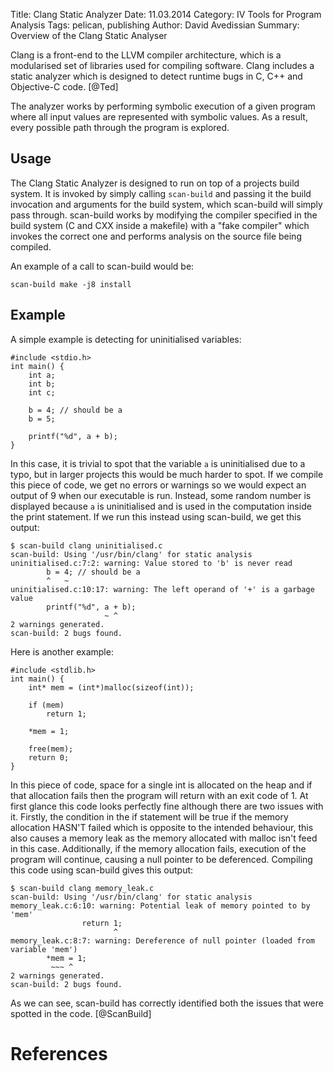 Title: Clang Static Analyzer
Date: 11.03.2014
Category: IV Tools for Program Analysis
Tags: pelican, publishing
Author: David Avedissian
Summary: Overview of the Clang Static Analyser

Clang is a front-end to the LLVM compiler architecture, which is a modularised
set of libraries used for compiling software. Clang includes a static analyzer
which is designed to detect runtime bugs in C, C++ and Objective-C code. [@Ted]

The analyzer works by performing symbolic execution of a given program where all input values are represented with symbolic values. As a result, every possible
path through the program is explored.

Usage
----------

The Clang Static Analyzer is designed to run on top of a projects build system.
It is invoked by simply calling `scan-build` and passing it the build invocation
and arguments for the build system, which scan-build will simply pass through.
scan-build works by modifying the compiler specified in the build system (C and
CXX inside a makefile) with a "fake compiler" which invokes the correct one and
performs analysis on the source file being compiled.

An example of a call to scan-build would be:

	scan-build make -j8 install

Example
----------

A simple example is detecting for uninitialised variables:

	#include <stdio.h>
	int main() {
		int a;
		int b;
		int c;

		b = 4; // should be a
		b = 5;

		printf("%d", a + b);
	}

In this case, it is trivial to spot that the variable `a` is uninitialised due
to a typo, but in larger projects this would be much harder to spot. If we
compile this piece of code, we get no errors or warnings so we would expect an
output of 9 when our executable is run. Instead, some random number is displayed
because `a` is uninitialised and is used in the computation inside the print
statement. If we run this instead using scan-build, we get this output:

	$ scan-build clang uninitialised.c
	scan-build: Using '/usr/bin/clang' for static analysis
	uninitialised.c:7:2: warning: Value stored to 'b' is never read
	        b = 4; // should be a
	        ^   ~
	uninitialised.c:10:17: warning: The left operand of '+' is a garbage value
	        printf("%d", a + b);
	                     ~ ^
	2 warnings generated.
	scan-build: 2 bugs found.

Here is another example:

	#include <stdlib.h>
	int main() {
		int* mem = (int*)malloc(sizeof(int));

		if (mem)
			return 1;

		*mem = 1;

		free(mem);
		return 0;
	}

In this piece of code, space for a single int is allocated on the heap and if
that allocation fails then the program will return with an exit code of 1. At
first glance this code looks perfectly fine although there are two issues with
it. Firstly, the condition in the if statement will be true if the memory
allocation HASN'T failed which is opposite to the intended behaviour, this also
causes a memory leak as the memory allocated with malloc isn't feed in this
case. Additionally, if the memory allocation fails, execution of the program
will continue, causing a null pointer to be deferenced. Compiling this code
using scan-build gives this output:

	$ scan-build clang memory_leak.c
	scan-build: Using '/usr/bin/clang' for static analysis
	memory_leak.c:6:10: warning: Potential leak of memory pointed to by 'mem'
	                return 1;
	                       ^
	memory_leak.c:8:7: warning: Dereference of null pointer (loaded from variable 'mem')
	        *mem = 1;
	         ~~~ ^
	2 warnings generated.
	scan-build: 2 bugs found.

As we can see, scan-build has correctly identified both the issues that were
spotted in the code. [@ScanBuild]

References
==========
[@Ted "Ted Kremenek: Finding software bugs with the Clang Static Analyzer"]: http://llvm.org/devmtg/2008-08/Kremenek_StaticAnalyzer.pdf
[@ScanBuild "Scan Build"]: http://clang-analyzer.llvm.org/scan-build.html
